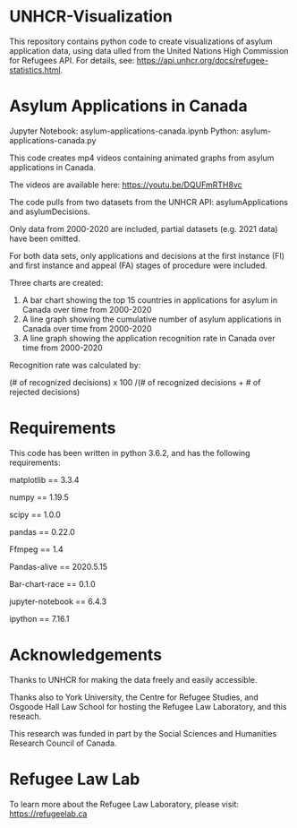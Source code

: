 # UNHCR-Visualization

This repository contains python code to create visualizations of asylum application data, using data ulled from the United Nations High Commission for Refugees API. For details, see: https://api.unhcr.org/docs/refugee-statistics.html.

# Asylum Applications in Canada 

Jupyter Notebook: asylum-applications-canada.ipynb
Python: asylum-applications-canada.py

This code creates mp4 videos containing animated graphs from asylum applications in Canada. 

The videos are available here: https://youtu.be/DQUFmRTH8vc

The code pulls from two datasets from the UNHCR API: asylumApplications and asylumDecisions. 

Only data from 2000-2020 are included, partial datasets (e.g. 2021 data) have been omitted. 

For both data sets, only applications and decisions at the first instance (FI) and first instance and appeal (FA) stages of procedure were included. 

Three charts are created:

1. A bar chart showing the top 15 countries in applications for asylum in Canada over time from 2000-2020
2. A line graph showing the cumulative number of asylum applications in Canada over time from 2000-2020
3. A line graph showing the application recognition rate in Canada over time from 2000-2020

Recognition rate was calculated by:

(# of recognized decisions) x 100 /(# of recognized decisions + # of rejected decisions)

# Requirements

This code has been written in python 3.6.2, and has the following requirements: 

matplotlib == 3.3.4

numpy == 1.19.5

scipy == 1.0.0

pandas == 0.22.0

Ffmpeg == 1.4

Pandas-alive == 2020.5.15 

Bar-chart-race == 0.1.0

jupyter-notebook == 6.4.3

ipython == 7.16.1

# Acknowledgements

Thanks to UNHCR for making the data freely and easily accessible.

Thanks also to York University, the Centre for Refugee Studies, and Osgoode Hall Law School for hosting the Refugee Law Laboratory, and this reseach. 

This research was funded in part by the Social Sciences and Humanities Research Council of Canada.

# Refugee Law Lab

To learn more about the Refugee Law Laboratory, please visit: https://refugeelab.ca
